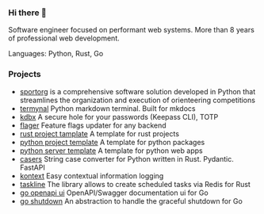 ### Hi there 👋

Software engineer focused on performant web systems. More than 8 years of professional web development.

Languages: Python, Rust, Go

### Projects

- [sportorg](https://github.com/sportorg/pysport) is a comprehensive software solution developed in Python that streamlines the organization and execution of orienteering competitions
- [termynal](https://github.com/termynal/termynal.py) Python markdown terminal. Built for mkdocs
- [kdbx](https://github.com/daxartio/kdbx) A secure hole for your passwords (Keepass CLI), TOTP
- [flager](https://github.com/daxartio/flager) Feature flags updater for any backend
- [rust project tamplate](https://github.com/daxartio/rust-project-template) A template for rust projects
- [python project template](https://github.com/daxartio/python-project-template) A template for python packages
- [python server template](https://github.com/daxartio/python-server-template) A template for python web apps
- [casers](https://github.com/daxartio/casers) String case converter for Python written in Rust. Pydantic. FastAPI
- [kontext](https://github.com/daxartio/kontext) Easy contextual information logging
- [taskline](https://github.com/daxartio/taskline) The library allows to create scheduled tasks via Redis for Rust
- [go openapi ui](https://github.com/daxartio/goopenapiui) OpenAPI/Swagger documentation ui for Go
- [go shutdown](https://github.com/daxartio/goshutdown) An abstraction to handle the graceful shutdown for Go
